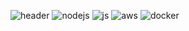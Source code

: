
<!--
**lightcow/lightcow** is a ✨ _special_ ✨ repository because its `README.md` (this file) appears on your GitHub profile.

Here are some ideas to get you started:

- 🔭 I’m currently working on ...
- 🌱 I’m currently learning ...
- 👯 I’m looking to collaborate on ...
- 🤔 I’m looking for help with ...
- 💬 Ask me about ...
- 📫 How to reach me: ...
- 😄 Pronouns: ...
- ⚡ Fun fact: ...
-->
![header](https://capsule-render.vercel.app/api?type=Cylinder&color=auto&height=150&section=header&text=HI%20lightcow&fontSize=90&animation=twinkling)
![nodejs](https://user-images.githubusercontent.com/67503900/168829175-374b8129-fbb9-4fe9-8af8-3fe651b25811.png )
![js](https://user-images.githubusercontent.com/67503900/168828880-ee0ae8e1-9a41-444b-8d87-48c08fb6bc2d.png)
![aws](https://user-images.githubusercontent.com/67503900/168828911-5cc4dadb-6f12-42ff-a414-20723528672b.png)
![docker](https://user-images.githubusercontent.com/67503900/168828921-681e54d5-6570-4b29-a648-ceac22d1f852.png)
